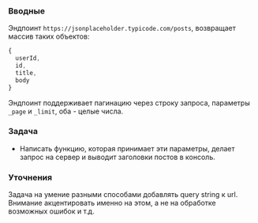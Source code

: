 ### Вводные

Эндпоинт `https://jsonplaceholder.typicode.com/posts`, возвращает массив таких объектов:

```javascript
{
  userId,
  id,
  title,
  body
}
```

Эндпоинт поддерживает пагинацию через строку запроса, параметры `_page` и `_limit`, оба - целые числа.

### Задача

* Написать функцию, которая принимает эти параметры, делает запрос на сервер и выводит заголовки постов в консоль.

### Уточнения

Задача на умение разными способами добавлять query string к url. Внимание акцентировать именно на этом, а не на обработке возможных ошибок и т.д.